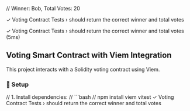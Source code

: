 // Winner: Bob, Total Votes: 20

✓ Voting Contract Tests › should return the correct winner and total votes

✓ Voting Contract Tests › should return the correct winner and total votes (5ms)

## Voting Smart Contract with Viem Integration

This project interacts with a Solidity voting contract using Viem. 

### 📜 Setup
  // 1. Install dependencies:
 //  ```bash
  // npm install viem vitest
✓ Voting Contract Tests › should return the correct winner and total votes
